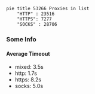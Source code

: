 
```mermaid
pie title 53266 Proxies in list
    "HTTP" : 23516
    "HTTPS": 7277
    "SOCKS" : 28706
```

### Some Info
#### Average Timeout

- mixed: 3.5s
- http: 1.7s
- https: 8.2s
- socks: 5.0s